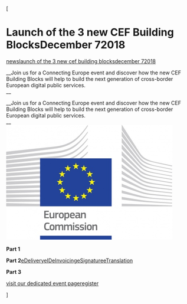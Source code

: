 [

# Launch of the 3 new CEF Building BlocksDecember 72018 

<a href="/news" style="text-transform:lowercase;">News</a><a href="/news/launch_of_the_3_new_cef_building_blocks__december_7__2018_" style="text-transform:lowercase;">Launch of the 3 new CEF Building BlocksDecember 72018 </a>  
  


__Join us for a Connecting Europe event and discover how the new CEF Building Blocks will help to build the next generation of cross-border European digital public services.   
__

__Join us for a Connecting Europe event and discover how the new CEF Building Blocks will help to build the next generation of cross-border European digital public services.   
__  
![](/docs/Image/672/thumb_450x-_logo_ce_en_rvb_hr.jpg)  
  
  
  
  
  
  
  
  
__Part 1__  
  
__Part 2__<a href="https://ec.europa.eu/cefdigital/wiki/display/CEFDIGITAL/eDelivery" target="_blank">eDelivery</a><a href="https://ec.europa.eu/cefdigital/wiki/display/CEFDIGITAL/eID" target="_blank">eID</a><a href="https://ec.europa.eu/cefdigital/wiki/display/CEFDIGITAL/eInvoicing" target="_blank">eInvoicing</a><a href="https://ec.europa.eu/cefdigital/wiki/display/CEFDIGITAL/eSignature" target="_blank">eSignature</a><a href="https://ec.europa.eu/cefdigital/wiki/display/CEFDIGITAL/eTranslation" target="_blank">eTranslation </a>  
  
__Part 3__  
  
<a href="https://ec.europa.eu/cefdigital/wiki/display/CEFDIGITAL/New+Building+Blocks+Launch+Event" target="_blank">visit our dedicated event page</a><a href="https://ec.europa.eu/cefdigital/wiki/display/CEFDIGITAL/New+Building+Blocks+Launch+Event" target="_blank">register </a>  
  
  
  
]